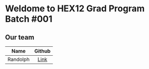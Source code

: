 # Weldome to HEX12 Grad Program Batch #001

## Our team

| Name |  Github   |
| :---:   | :---: |
| Randolph | [Link](https://github.com/randolphpark)   |